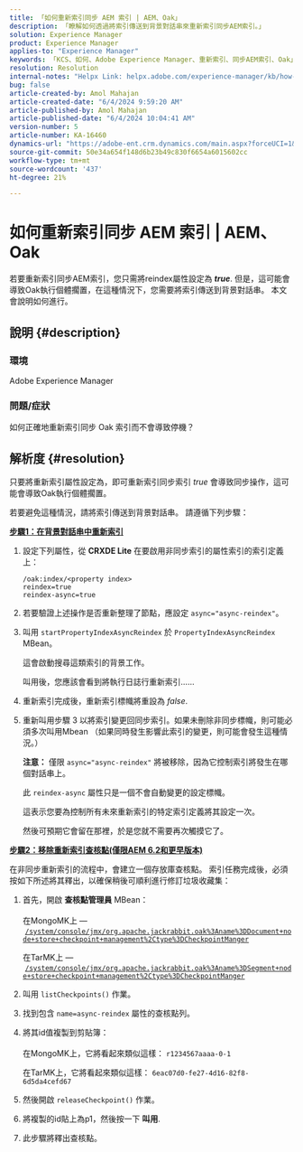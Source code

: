 ```yaml
---
title: 「如何重新索引同步 AEM 索引 | AEM、Oak」
description: 「瞭解如何透過將索引傳送到背景對話串來重新索引同步AEM索引。」
solution: Experience Manager
product: Experience Manager
applies-to: "Experience Manager"
keywords: 「KCS、如何、Adobe Experience Manager、重新索引、同步AEM索引、Oak」
resolution: Resolution
internal-notes: "Helpx Link: helpx.adobe.com/experience-manager/kb/how-to-reindex-a-synchronous-AEM-index-AEM-Oak.html"
bug: false
article-created-by: Amol Mahajan
article-created-date: "6/4/2024 9:59:20 AM"
article-published-by: Amol Mahajan
article-published-date: "6/4/2024 10:04:41 AM"
version-number: 5
article-number: KA-16460
dynamics-url: "https://adobe-ent.crm.dynamics.com/main.aspx?forceUCI=1&pagetype=entityrecord&etn=knowledgearticle&id=940b1517-5922-ef11-840b-6045bd006704"
source-git-commit: 50e34a654f148d6b23b49c830f6654a6015602cc
workflow-type: tm+mt
source-wordcount: '437'
ht-degree: 21%

---
```


# 如何重新索引同步 AEM 索引 | AEM、Oak


若要重新索引同步AEM索引，您只需將reindex屬性設定為 <b>*true</b>*. 但是，這可能會導致Oak執行個體擱置，在這種情況下，您需要將索引傳送到背景對話串。 本文會說明如何進行。

## 說明 {#description}


### 環境

Adobe Experience Manager



### 問題/症狀

如何正確地重新索引同步 Oak 索引而不會導致停機？


## 解析度 {#resolution}


只要將重新索引屬性設定為，即可重新索引同步索引 *true* 會導致同步操作，這可能會導致Oak執行個體擱置。

若要避免這種情況，請將索引傳送到背景對話串。 請遵循下列步驟：

<b><u>步驟1：在背景對話串中重新索引</u></b>

1. 設定下列屬性，從 <b>CRXDE Lite</b> 在要啟用非同步索引的屬性索引的索引定義上：<br>


   ```
   /oak:index/<property index>
   reindex=true
   reindex-async=true
   ```


2. 若要驗證上述操作是否重新整理了節點，應設定 `async="async-reindex"`。
3. 叫用 `startPropertyIndexAsyncReindex` 於 `PropertyIndexAsyncReindex` MBean。<br>


   這會啟動搜尋這類索引的背景工作。



   叫用後，您應該會看到將執行日誌行重新索引……
4. 重新索引完成後，重新索引標幟將重設為 *false*.
5. 重新叫用步驟 3 以將索引變更回同步索引。如果未刪除非同步標幟，則可能必須多次叫用Mbean （如果同時發生影響此索引的變更，則可能會發生這種情況。）



   <b>注意：</b> 僅限 `async="async-reindex"` 將被移除，因為它控制索引將發生在哪個對話串上。

   此 `reindex-async` 屬性只是一個不會自動變更的設定標幟。

   這表示您要為控制所有未來重新索引的特定索引定義將其設定一次。

   然後可預期它會留在那裡，於是您就不需要再次觸摸它了。


<b><u>步驟2：移除重新索引查核點(僅限AEM 6.2和更早版本)</u></b>

在非同步重新索引的流程中，會建立一個存放庫查核點。
索引任務完成後，必須按如下所述將其釋出，以確保稍後可順利進行修訂垃圾收藏集：

1. 首先，開啟 <b>查核點管理員</b> MBean：<br>\
   在MongoMK上 —  [`/system/console/jmx/org.apache.jackrabbit.oak%3Aname%3DDocument+node+store+checkpoint+management%2Ctype%3DCheckpointManger`](http://localhost:4502/system/console/jmx/org.apache.jackrabbit.oak%3Aname%3DDocument+node+store+checkpoint+management%2Ctype%3DCheckpointManger)

   在TarMK上 —  [`/system/console/jmx/org.apache.jackrabbit.oak%3Aname%3DSegment+node+store+checkpoint+management%2Ctype%3DCheckpointManger`](http://localhost:4502/system/console/jmx/org.apache.jackrabbit.oak%3Aname%3DSegment+node+store+checkpoint+management%2Ctype%3DCheckpointManger)
2. 叫用 `listCheckpoints()` 作業。
3. 找到包含 `name=async-reindex` 屬性的查核點列。
4. 將其id值複製到剪貼簿：<br>\
   在MongoMK上，它將看起來類似這樣： `r1234567aaaa-0-1`

   在TarMK上，它將看起來類似這樣： `6eac07d0-fe27-4d16-82f8-6d5da4cefd67`
5. 然後開啟 `releaseCheckpoint()` 作業。
6. 將複製的id貼上為p1，然後按一下 <b>叫用</b>.
7. 此步驟將釋出查核點。

